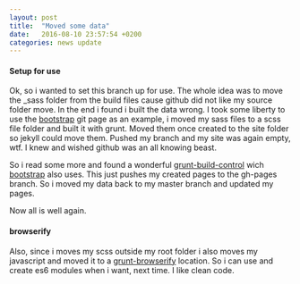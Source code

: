 ```yaml
---
layout: post
title:  "Moved some data"
date:   2016-08-10 23:57:54 +0200
categories: news update
---
```


#### Setup for use

Ok, so i wanted to set this branch up for use. The whole idea was to move the _sass folder from the build files cause github did not like my source folder move.
In the end i found i built the data wrong. I took some liberty to use the [bootstrap][bootstrap] git page as an example, i moved my sass files to a scss file folder and built it with grunt.
Moved them once created to the site folder so jekyll could move them. Pushed my branch and my site was again empty, wtf. I knew and wished github was an all knowing beast.

So i read some more and found a wonderful [grunt-build-control][grunt-build-control] wich [bootstrap][bootstrap] also uses. This just pushes my created pages to the
gh-pages branch. So i moved my data back to my master branch and updated my pages.

Now all is well again.

#### browserify

Also, since i moves my scss outside my root folder i also moves my javascript and moved it to a [grunt-browserify][grunt-browserify] location.
So i can use and create es6 modules when i want, next time. I like clean code.

[grunt-build-control]: https://github.com/robwierzbowski/grunt-build-control
[bootstrap]: https://github.com/disjfa/bootstrap/
[grunt-browserify]: https://github.com/jmreidy/grunt-browserify